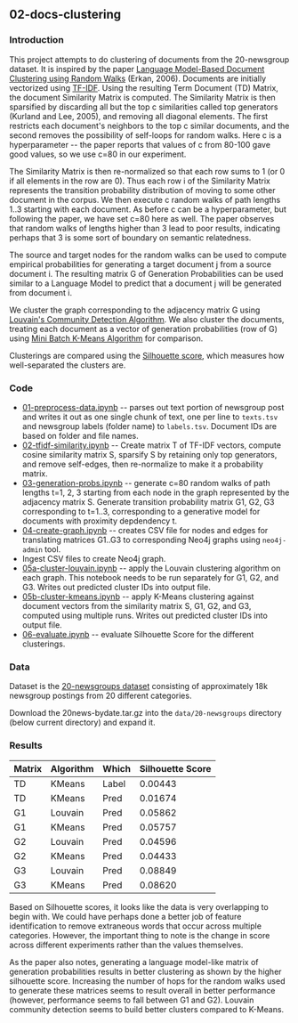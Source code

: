 ## 02-docs-clustering

### Introduction

This project attempts to do clustering of documents from the 20-newsgroup dataset. It is inspired by the paper [Language Model-Based Document Clustering using Random Walks](https://www.aclweb.org/anthology/N06-1061) (Erkan, 2006). Documents are initially vectorized using [TF-IDF](https://scikit-learn.org/stable/modules/generated/sklearn.feature_extraction.text.TfidfTransformer.html#sklearn.feature_extraction.text.TfidfTransformer). Using the resulting Term Document (TD) Matrix, the document Similarity Matrix is computed. The Similarity Matrix is then sparsified by discarding all but the top c similarities called top generators (Kurland and Lee, 2005), and removing all diagonal elements. The first restricts each document's neighbors to the top c similar documents, and the second removes the possibility of self-loops for random walks. Here c is a hyperparameter -- the paper reports that values of c from 80-100 gave good values, so we use c=80 in our experiment.

The Similarity Matrix is then re-normalized so that each row sums to 1 (or 0 if all elements in the row are 0). Thus each row i of the Similarity Matrix represents the transition probability distribution of moving to some other document in the corpus. We then execute c random walks of path lengths 1..3 starting with each document. As before c can be a hyperparameter, but following the paper, we have set c=80 here as well. The paper observes that random walks of lengths higher than 3 lead to poor results, indicating perhaps that 3 is some sort of boundary on semantic relatedness.

The source and target nodes for the random walks can be used to compute empirical probabilities for generating a target document j from a source document i. The resulting matrix G of Generation Probabilities can be used similar to a Language Model to predict that a document j will be generated from document i.

We cluster the graph corresponding to the adjacency matrix G using [Louvain's Community Detection Algorithm](https://neo4j.com/docs/graph-algorithms/current/algorithms/louvain/). We also cluster the documents, treating each document as a vector of generation probabilities (row of G) using [Mini Batch K-Means Algorithm](https://scikit-learn.org/stable/modules/generated/sklearn.cluster.MiniBatchKMeans.html) for comparison.

Clusterings are compared using the [Silhouette score](https://scikit-learn.org/stable/modules/generated/sklearn.metrics.silhouette_score.html), which measures how well-separated the clusters are.

### Code

* [01-preprocess-data.ipynb](src/01-preprocess-data.ipynb) -- parses out text portion of newsgroup post and writes it out as one single chunk of text, one per line to `texts.tsv` and newsgroup labels (folder name) to `labels.tsv`. Document IDs are based on folder and file names.
* [02-tfidf-similarity.ipynb](src/02-tfidf-similarity.ipynb) -- Create matrix T of TF-IDF vectors, compute cosine similarity matrix S, sparsify S by retaining only top generators, and remove self-edges, then re-normalize to make it a probability matrix.
* [03-generation-probs.ipynb](src/03-generation-probs.ipynb) -- generate c=80 random walks of path lengths t=1, 2, 3 starting from each node in the graph represented by the adjacency matrix S. Generate transition probability matrix G1, G2, G3 corresponding to t=1..3, corresponding to a generative model for documents with proximity depdendency t.
* [04-create-graph.ipynb](src/04-create-graph.ipynb) -- creates CSV file for nodes and edges for translating matrices G1..G3 to corresponding Neo4j graphs using `neo4j-admin` tool.
* Ingest CSV files to create Neo4j graph.
* [05a-cluster-louvain.ipynb](src/05a-cluster-louvain.ipynb) -- apply the Louvain clustering algorithm on each graph. This notebook needs to be run separately for G1, G2, and G3. Writes out predicted cluster IDs into output file.
* [05b-cluster-kmeans.ipynb](src/05b-cluster-kmeans.ipynb) -- apply K-Means clustering against document vectors from the similarity matrix S, G1, G2, and G3, computed using multiple runs. Writes out predicted cluster IDs into output file.
* [06-evaluate.ipynb](src/06-evaluate.ipynb) -- evaluate Silhouette Score for the different clusterings.

### Data

Dataset is the [20-newsgroups dataset](http://qwone.com/~jason/20Newsgroups/) consisting of approximately 18k newsgroup postings from 20 different categories.

Download the 20news-bydate.tar.gz into the `data/20-newsgroups` directory (below current directory) and expand it.

### Results

| Matrix | Algorithm | Which | Silhouette Score |
|--------|-----------|-------|------------------|
| TD     | KMeans    | Label |          0.00443 |
| TD     | KMeans    | Pred  |          0.01674 |
| G1     | Louvain   | Pred  |          0.05862 |
| G1     | KMeans    | Pred  |          0.05757 |
| G2     | Louvain   | Pred  |          0.04596 |
| G2     | KMeans    | Pred  |          0.04433 |
| G3     | Louvain   | Pred  |          0.08849 |
| G3     | KMeans    | Pred  |          0.08620 |

Based on Silhouette scores, it looks like the data is very overlapping to begin with. We could have perhaps done a better job of feature identification to remove extraneous words that occur across multiple categories. However, the important thing to note is the change in score across different experiments rather than the values themselves.

As the paper also notes, generating a language model-like matrix of generation probabilities results in better clustering as shown by the higher silhouette score. Increasing the number of hops for the random walks used to generate these matrices seems to result overall in better performance (however, performance seems to fall between G1 and G2). Louvain community detection seems to build better clusters compared to K-Means.

